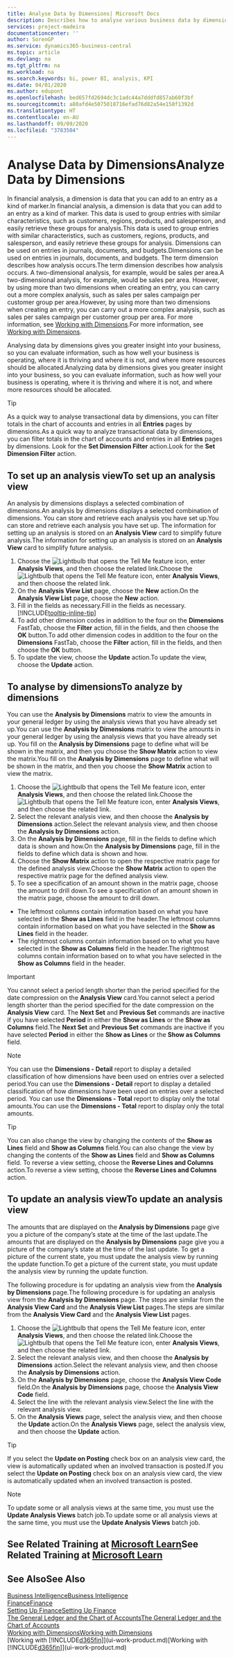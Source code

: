 ```yaml
---
title: Analyse Data by Dimensions| Microsoft Docs
description: Describes how to analyse various business data by dimensions.
services: project-madeira
documentationcenter: ''
author: SorenGP
ms.service: dynamics365-business-central
ms.topic: article
ms.devlang: na
ms.tgt_pltfrm: na
ms.workload: na
ms.search.keywords: bi, power BI, analysis, KPI
ms.date: 04/01/2020
ms.author: edupont
ms.openlocfilehash: bed657fd2694dc3c1adc44a7dddfd857ab60f3bf
ms.sourcegitcommit: a80afd4e5075018716efad76d82a54e158f1392d
ms.translationtype: HT
ms.contentlocale: en-AU
ms.lasthandoff: 09/09/2020
ms.locfileid: "3783504"
---
```

#  <a name="analyze-data-by-dimensions"></a><span data-ttu-id="af1f5-103">Analyse Data by Dimensions</span><span class="sxs-lookup"><span data-stu-id="af1f5-103">Analyze Data by Dimensions</span></span>
<span data-ttu-id="af1f5-104">In financial analysis, a dimension is data that you can add to an entry as a kind of marker.</span><span class="sxs-lookup"><span data-stu-id="af1f5-104">In financial analysis, a dimension is data that you can add to an entry as a kind of marker.</span></span> <span data-ttu-id="af1f5-105">This data is used to group entries with similar characteristics, such as customers, regions, products, and salesperson, and easily retrieve these groups for analysis.</span><span class="sxs-lookup"><span data-stu-id="af1f5-105">This data is used to group entries with similar characteristics, such as customers, regions, products, and salesperson, and easily retrieve these groups for analysis.</span></span> <span data-ttu-id="af1f5-106">Dimensions can be used on entries in journals, documents, and budgets.</span><span class="sxs-lookup"><span data-stu-id="af1f5-106">Dimensions can be used on entries in journals, documents, and budgets.</span></span> <span data-ttu-id="af1f5-107">The term dimension describes how analysis occurs.</span><span class="sxs-lookup"><span data-stu-id="af1f5-107">The term dimension describes how analysis occurs.</span></span> <span data-ttu-id="af1f5-108">A two-dimensional analysis, for example, would be sales per area.</span><span class="sxs-lookup"><span data-stu-id="af1f5-108">A two-dimensional analysis, for example, would be sales per area.</span></span> <span data-ttu-id="af1f5-109">However, by using more than two dimensions when creating an entry, you can carry out a more complex analysis, such as sales per sales campaign per customer group per area.</span><span class="sxs-lookup"><span data-stu-id="af1f5-109">However, by using more than two dimensions when creating an entry, you can carry out a more complex analysis, such as sales per sales campaign per customer group per area.</span></span> <span data-ttu-id="af1f5-110">For more information, see [Working with Dimensions](finance-dimensions.md).</span><span class="sxs-lookup"><span data-stu-id="af1f5-110">For more information, see [Working with Dimensions](finance-dimensions.md).</span></span>

<span data-ttu-id="af1f5-111">Analysing data by dimensions gives you greater insight into your business, so you can evaluate information, such as how well your business is operating, where it is thriving and where it is not, and where more resources should be allocated.</span><span class="sxs-lookup"><span data-stu-id="af1f5-111">Analyzing data by dimensions gives you greater insight into your business, so you can evaluate information, such as how well your business is operating, where it is thriving and where it is not, and where more resources should be allocated.</span></span>

> [!TIP]
> <span data-ttu-id="af1f5-112">As a quick way to analyse transactional data by dimensions, you can filter totals in the chart of accounts and entries in all **Entries** pages by dimensions.</span><span class="sxs-lookup"><span data-stu-id="af1f5-112">As a quick way to analyze transactional data by dimensions, you can filter totals in the chart of accounts and entries in all **Entries** pages by dimensions.</span></span> <span data-ttu-id="af1f5-113">Look for the **Set Dimension Filter** action.</span><span class="sxs-lookup"><span data-stu-id="af1f5-113">Look for the **Set Dimension Filter** action.</span></span>

## <a name="to-set-up-an-analysis-view"></a><span data-ttu-id="af1f5-114">To set up an analysis view</span><span class="sxs-lookup"><span data-stu-id="af1f5-114">To set up an analysis view</span></span>  
<span data-ttu-id="af1f5-115">An analysis by dimensions displays a selected combination of dimensions.</span><span class="sxs-lookup"><span data-stu-id="af1f5-115">An analysis by dimensions displays a selected combination of dimensions.</span></span> <span data-ttu-id="af1f5-116">You can store and retrieve each analysis you have set up.</span><span class="sxs-lookup"><span data-stu-id="af1f5-116">You can store and retrieve each analysis you have set up.</span></span> <span data-ttu-id="af1f5-117">The information for setting up an analysis is stored on an **Analysis View** card to simplify future analysis.</span><span class="sxs-lookup"><span data-stu-id="af1f5-117">The information for setting up an analysis is stored on an **Analysis View** card to simplify future analysis.</span></span>  

1. <span data-ttu-id="af1f5-118">Choose the ![Lightbulb that opens the Tell Me feature](media/ui-search/search_small.png "Tell me what you want to do") icon, enter **Analysis Views**, and then choose the related link.</span><span class="sxs-lookup"><span data-stu-id="af1f5-118">Choose the ![Lightbulb that opens the Tell Me feature](media/ui-search/search_small.png "Tell me what you want to do") icon, enter **Analysis Views**, and then choose the related link.</span></span>  
2. <span data-ttu-id="af1f5-119">On the **Analysis View List** page, choose the **New** action.</span><span class="sxs-lookup"><span data-stu-id="af1f5-119">On the **Analysis View List** page, choose the **New** action.</span></span>
3. <span data-ttu-id="af1f5-120">Fill in the fields as necessary.</span><span class="sxs-lookup"><span data-stu-id="af1f5-120">Fill in the fields as necessary.</span></span> [!INCLUDE[tooltip-inline-tip](includes/tooltip-inline-tip_md.md)]
4. <span data-ttu-id="af1f5-121">To add other dimension codes in addition to the four on the **Dimensions** FastTab, choose the **Filter** action, fill in the fields, and then choose the **OK** button.</span><span class="sxs-lookup"><span data-stu-id="af1f5-121">To add other dimension codes in addition to the four on the **Dimensions** FastTab, choose the **Filter** action, fill in the fields, and then choose the **OK** button.</span></span>  
5. <span data-ttu-id="af1f5-122">To update the view, choose the **Update** action.</span><span class="sxs-lookup"><span data-stu-id="af1f5-122">To update the view, choose the **Update** action.</span></span>

## <a name="to-analyze-by-dimensions"></a><span data-ttu-id="af1f5-123">To analyse by dimensions</span><span class="sxs-lookup"><span data-stu-id="af1f5-123">To analyze by dimensions</span></span>
<span data-ttu-id="af1f5-124">You can use the **Analysis by Dimensions** matrix to view the amounts in your general ledger by using the analysis views that you have already set up.</span><span class="sxs-lookup"><span data-stu-id="af1f5-124">You can use the **Analysis by Dimensions** matrix to view the amounts in your general ledger by using the analysis views that you have already set up.</span></span> <span data-ttu-id="af1f5-125">You fill on the **Analysis by Dimensions** page to define what will be shown in the matrix, and then you choose the **Show Matrix** action to view the matrix.</span><span class="sxs-lookup"><span data-stu-id="af1f5-125">You fill on the **Analysis by Dimensions** page to define what will be shown in the matrix, and then you choose the **Show Matrix** action to view the matrix.</span></span>  

1. <span data-ttu-id="af1f5-126">Choose the ![Lightbulb that opens the Tell Me feature](media/ui-search/search_small.png "Tell me what you want to do") icon, enter **Analysis Views**, and then choose the related link.</span><span class="sxs-lookup"><span data-stu-id="af1f5-126">Choose the ![Lightbulb that opens the Tell Me feature](media/ui-search/search_small.png "Tell me what you want to do") icon, enter **Analysis Views**, and then choose the related link.</span></span>  
2. <span data-ttu-id="af1f5-127">Select the relevant analysis view,  and then choose the **Analysis by Dimensions** action.</span><span class="sxs-lookup"><span data-stu-id="af1f5-127">Select the relevant analysis view,  and then choose the **Analysis by Dimensions** action.</span></span>
3. <span data-ttu-id="af1f5-128">On the **Analysis by Dimensions** page, fill in the fields to define which data is shown and how.</span><span class="sxs-lookup"><span data-stu-id="af1f5-128">On the **Analysis by Dimensions** page, fill in the fields to define which data is shown and how.</span></span>
4. <span data-ttu-id="af1f5-129">Choose the **Show Matrix** action to open the respective matrix page for the defined analysis view.</span><span class="sxs-lookup"><span data-stu-id="af1f5-129">Choose the **Show Matrix** action to open the respective matrix page for the defined analysis view.</span></span>
5. <span data-ttu-id="af1f5-130">To see a specification of an amount shown in the matrix page, choose the amount to drill down.</span><span class="sxs-lookup"><span data-stu-id="af1f5-130">To see a specification of an amount shown in the matrix page, choose the amount to drill down.</span></span>  

- <span data-ttu-id="af1f5-131">The leftmost columns contain information based on what you have selected in the **Show as Lines** field in the header.</span><span class="sxs-lookup"><span data-stu-id="af1f5-131">The leftmost columns contain information based on what you have selected in the **Show as Lines** field in the header.</span></span>  
- <span data-ttu-id="af1f5-132">The rightmost columns contain information based on to what you have selected in the **Show as Columns** field in the header.</span><span class="sxs-lookup"><span data-stu-id="af1f5-132">The rightmost columns contain information based on to what you have selected in the **Show as Columns** field in the header.</span></span>

> [!IMPORTANT]  
>   <span data-ttu-id="af1f5-133">You cannot select a period length shorter than the period specified for the date compression on the **Analysis View** card.</span><span class="sxs-lookup"><span data-stu-id="af1f5-133">You cannot select a period length shorter than the period specified for the date compression on the **Analysis View** card.</span></span> <span data-ttu-id="af1f5-134">The **Next Set** and **Previous Set** commands are inactive if you have selected **Period** in either the **Show as Lines** or the **Show as Columns** field.</span><span class="sxs-lookup"><span data-stu-id="af1f5-134">The **Next Set** and **Previous Set** commands are inactive if you have selected **Period** in either the **Show as Lines** or the **Show as Columns** field.</span></span>  

> [!NOTE]  
>   <span data-ttu-id="af1f5-135">You can use the **Dimensions - Detail** report to display a detailed classification of how dimensions have been used on entries over a selected period.</span><span class="sxs-lookup"><span data-stu-id="af1f5-135">You can use the **Dimensions - Detail** report to display a detailed classification of how dimensions have been used on entries over a selected period.</span></span> <span data-ttu-id="af1f5-136">You can use the **Dimensions - Total** report to display only the total amounts.</span><span class="sxs-lookup"><span data-stu-id="af1f5-136">You can use the **Dimensions - Total** report to display only the total amounts.</span></span>  

> [!TIP]  
>   <span data-ttu-id="af1f5-137">You can also change the view by changing the contents of the **Show as Lines** field and **Show as Columns** field.</span><span class="sxs-lookup"><span data-stu-id="af1f5-137">You can also change the view by changing the contents of the **Show as Lines** field and **Show as Columns** field.</span></span> <span data-ttu-id="af1f5-138">To reverse a view setting, choose the **Reverse Lines and Columns** action.</span><span class="sxs-lookup"><span data-stu-id="af1f5-138">To reverse a view setting, choose the **Reverse Lines and Columns** action.</span></span>

## <a name="to-update-an-analysis-view"></a><span data-ttu-id="af1f5-139">To update an analysis view</span><span class="sxs-lookup"><span data-stu-id="af1f5-139">To update an analysis view</span></span>  
<span data-ttu-id="af1f5-140">The amounts that are displayed on the **Analysis by Dimensions** page give you a picture of the company’s state at the time of the last update.</span><span class="sxs-lookup"><span data-stu-id="af1f5-140">The amounts that are displayed on the **Analysis by Dimensions** page give you a picture of the company’s state at the time of the last update.</span></span> <span data-ttu-id="af1f5-141">To get a picture of the current state, you must update the analysis view by running the update function.</span><span class="sxs-lookup"><span data-stu-id="af1f5-141">To get a picture of the current state, you must update the analysis view by running the update function.</span></span>

<span data-ttu-id="af1f5-142">The following procedure is for updating an analysis view from the **Analysis by Dimensions** page.</span><span class="sxs-lookup"><span data-stu-id="af1f5-142">The following procedure is for updating an analysis view from the **Analysis by Dimensions** page.</span></span> <span data-ttu-id="af1f5-143">The steps are similar from the **Analysis View Card** and the **Analysis View List** pages.</span><span class="sxs-lookup"><span data-stu-id="af1f5-143">The steps are similar from the **Analysis View Card** and the **Analysis View List** pages.</span></span>  

1. <span data-ttu-id="af1f5-144">Choose the ![Lightbulb that opens the Tell Me feature](media/ui-search/search_small.png "Tell me what you want to do") icon, enter **Analysis Views**, and then choose the related link.</span><span class="sxs-lookup"><span data-stu-id="af1f5-144">Choose the ![Lightbulb that opens the Tell Me feature](media/ui-search/search_small.png "Tell me what you want to do") icon, enter **Analysis Views**, and then choose the related link.</span></span>
2. <span data-ttu-id="af1f5-145">Select the relevant analysis view,  and then choose the **Analysis by Dimensions** action.</span><span class="sxs-lookup"><span data-stu-id="af1f5-145">Select the relevant analysis view,  and then choose the **Analysis by Dimensions** action.</span></span>
2. <span data-ttu-id="af1f5-146">On the **Analysis by Dimensions** page, choose the **Analysis View Code** field.</span><span class="sxs-lookup"><span data-stu-id="af1f5-146">On the **Analysis by Dimensions** page, choose the **Analysis View Code** field.</span></span>  
3. <span data-ttu-id="af1f5-147">Select the line with the relevant analysis view.</span><span class="sxs-lookup"><span data-stu-id="af1f5-147">Select the line with the relevant analysis view.</span></span>  
4. <span data-ttu-id="af1f5-148">On the **Analysis Views** page, select the analysis view, and then choose the **Update** action.</span><span class="sxs-lookup"><span data-stu-id="af1f5-148">On the **Analysis Views** page, select the analysis view, and then choose the **Update** action.</span></span>  

> [!TIP]  
>   <span data-ttu-id="af1f5-149">If you select the **Update on Posting** check box on an analysis view card, the view is automatically updated when an involved transaction is posted.</span><span class="sxs-lookup"><span data-stu-id="af1f5-149">If you select the **Update on Posting** check box on an analysis view card, the view is automatically updated when an involved transaction is posted.</span></span>

> [!NOTE]  
>   <span data-ttu-id="af1f5-150">To update some or all analysis views at the same time, you must use the **Update Analysis Views** batch job.</span><span class="sxs-lookup"><span data-stu-id="af1f5-150">To update some or all analysis views at the same time, you must use the **Update Analysis Views** batch job.</span></span>  

## <a name="see-related-training-at-microsoft-learn"></a><span data-ttu-id="af1f5-151">See Related Training at [Microsoft Learn](/learn/modules/dimensions-financial-reports-dynamics-365-business-central/index)</span><span class="sxs-lookup"><span data-stu-id="af1f5-151">See Related Training at [Microsoft Learn](/learn/modules/dimensions-financial-reports-dynamics-365-business-central/index)</span></span>

## <a name="see-also"></a><span data-ttu-id="af1f5-152">See Also</span><span class="sxs-lookup"><span data-stu-id="af1f5-152">See Also</span></span>
[<span data-ttu-id="af1f5-153">Business Intelligence</span><span class="sxs-lookup"><span data-stu-id="af1f5-153">Business Intelligence</span></span>](bi.md)  
[<span data-ttu-id="af1f5-154">Finance</span><span class="sxs-lookup"><span data-stu-id="af1f5-154">Finance</span></span>](finance.md)  
[<span data-ttu-id="af1f5-155">Setting Up Finance</span><span class="sxs-lookup"><span data-stu-id="af1f5-155">Setting Up Finance</span></span>](finance-setup-finance.md)  
[<span data-ttu-id="af1f5-156">The General Ledger and the Chart of Accounts</span><span class="sxs-lookup"><span data-stu-id="af1f5-156">The General Ledger and the Chart of Accounts</span></span>](finance-general-ledger.md)  
[<span data-ttu-id="af1f5-157">Working with Dimensions</span><span class="sxs-lookup"><span data-stu-id="af1f5-157">Working with Dimensions</span></span>](finance-dimensions.md)  
<span data-ttu-id="af1f5-158">[Working with [!INCLUDE[d365fin](includes/d365fin_md.md)]](ui-work-product.md)</span><span class="sxs-lookup"><span data-stu-id="af1f5-158">[Working with [!INCLUDE[d365fin](includes/d365fin_md.md)]](ui-work-product.md)</span></span>  
